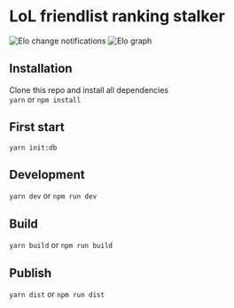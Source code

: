# LoL friendlist ranking stalker

![Elo change notifications](https://user-images.githubusercontent.com/32564108/151961483-97372d5f-9448-4b10-9a19-6d8346aa47ba.png)
![Elo graph](https://user-images.githubusercontent.com/32564108/151961241-d387f21c-926b-46fe-82d4-ab41456154ae.png)

## Installation

Clone this repo and install all dependencies  
`yarn` or `npm install`

## First start

`yarn init:db`

## Development

`yarn dev` or `npm run dev`

## Build

`yarn build` or `npm run build`

## Publish

`yarn dist` or `npm run dist`
